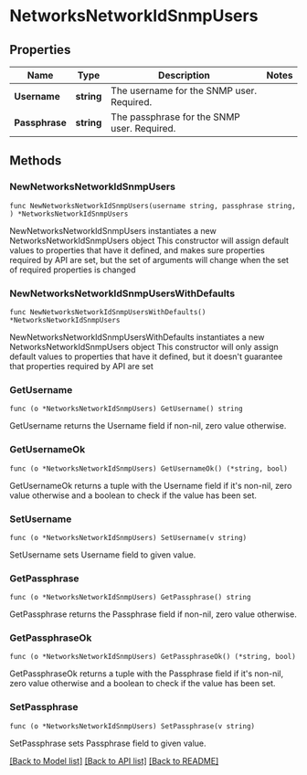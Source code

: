 # NetworksNetworkIdSnmpUsers

## Properties

Name | Type | Description | Notes
------------ | ------------- | ------------- | -------------
**Username** | **string** | The username for the SNMP user. Required. | 
**Passphrase** | **string** | The passphrase for the SNMP user. Required. | 

## Methods

### NewNetworksNetworkIdSnmpUsers

`func NewNetworksNetworkIdSnmpUsers(username string, passphrase string, ) *NetworksNetworkIdSnmpUsers`

NewNetworksNetworkIdSnmpUsers instantiates a new NetworksNetworkIdSnmpUsers object
This constructor will assign default values to properties that have it defined,
and makes sure properties required by API are set, but the set of arguments
will change when the set of required properties is changed

### NewNetworksNetworkIdSnmpUsersWithDefaults

`func NewNetworksNetworkIdSnmpUsersWithDefaults() *NetworksNetworkIdSnmpUsers`

NewNetworksNetworkIdSnmpUsersWithDefaults instantiates a new NetworksNetworkIdSnmpUsers object
This constructor will only assign default values to properties that have it defined,
but it doesn't guarantee that properties required by API are set

### GetUsername

`func (o *NetworksNetworkIdSnmpUsers) GetUsername() string`

GetUsername returns the Username field if non-nil, zero value otherwise.

### GetUsernameOk

`func (o *NetworksNetworkIdSnmpUsers) GetUsernameOk() (*string, bool)`

GetUsernameOk returns a tuple with the Username field if it's non-nil, zero value otherwise
and a boolean to check if the value has been set.

### SetUsername

`func (o *NetworksNetworkIdSnmpUsers) SetUsername(v string)`

SetUsername sets Username field to given value.


### GetPassphrase

`func (o *NetworksNetworkIdSnmpUsers) GetPassphrase() string`

GetPassphrase returns the Passphrase field if non-nil, zero value otherwise.

### GetPassphraseOk

`func (o *NetworksNetworkIdSnmpUsers) GetPassphraseOk() (*string, bool)`

GetPassphraseOk returns a tuple with the Passphrase field if it's non-nil, zero value otherwise
and a boolean to check if the value has been set.

### SetPassphrase

`func (o *NetworksNetworkIdSnmpUsers) SetPassphrase(v string)`

SetPassphrase sets Passphrase field to given value.



[[Back to Model list]](../README.md#documentation-for-models) [[Back to API list]](../README.md#documentation-for-api-endpoints) [[Back to README]](../README.md)



